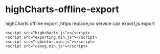 # highCharts-offline-export
highCharts offline export ,https replace,no service can export,js export 

	
	<script src="highcharts.js"></script>
	<script src="exporting.min.js"></script>
	<script src="rgbcolor.min.js"></script>
	<script src="canvg.min.js"></script>

